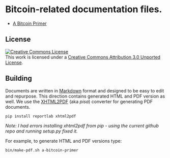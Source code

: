 # Bitcoin-related documentation files.

- [A Bitcoin Primer](https://github.com/coinlab/bitcoin-docs/blob/master/a-bitcoin-primer.md)

## License

<a rel="license" href="http://creativecommons.org/licenses/by/3.0/"><img alt="Creative Commons License" style="border-width:0" src="http://i.creativecommons.org/l/by/3.0/88x31.png" /></a><br />This work is licensed under a <a rel="license" href="http://creativecommons.org/licenses/by/3.0/">Creative Commons Attribution 3.0 Unported License</a>.

## Building

Documents are written in [Markdown] format and designed to be easy to edit and repurpose. This
direction contains generated HTML and PDF version as well. We use the [XHTML2PDF] (aka *pisa*) converter for
generating PDF documents.

    pip install reportlab xhtml2pdf

*Note: I had errors installing xhtml2pdf from pip - using the current github repo and running setup.py fixed it.*

For example, to generate HTML and PDF versions type:

    bin/make-pdf.sh a-bitcoin-primer

  [Markdown]: http://daringfireball.net/projects/markdown/ "Markdown"
  [XHTML2PDF]: https://github.com/chrisglass/xhtml2pdf "HTML/CSS to PDF converter - Python"
